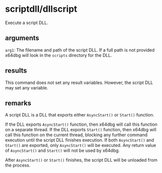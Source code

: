 # scriptdll/dllscript

Execute a script DLL.

## arguments

`arg1`: The filename and path of the script DLL. If a full path is not provided x64dbg will look in the `scripts` directory for the DLL.

## results

This command does not set any result variables. However, the script DLL may set any variable.

## remarks

A script DLL is a DLL that exports either `AsyncStart()` or `Start()` function.

If the DLL exports `AsyncStart()` function, then x64dbg will call this function on a separate thread. If the DLL exports `Start()` function, then x64dbg will call this function on the current thread, blocking any further command execution until the script DLL finishes execution. If both `AsyncStart()` and `Start()` are exported, only `AsyncStart()` will be executed. Any return value of `AsyncStart()` and `Start()` will not be used by x64dbg.

After `AsyncStart()` or `Start()` finishes, the script DLL will be unloaded from the process.